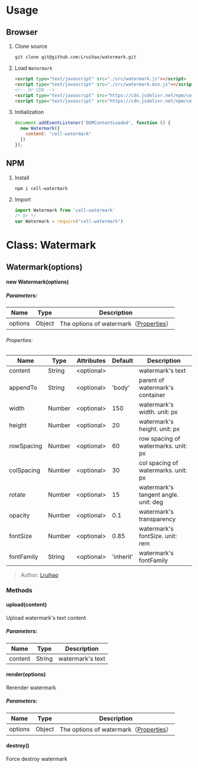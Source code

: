 # Usage
## Browser
1. Clone source

    ```
    git clone git@github.com:Lruihao/watermark.git
    ```

2. Load `Watermark`

    ```html
    <script type="text/javascript" src="./src/watermark.js"></script>
    <script type="text/javascript" src="./src/watermark.min.js"></script>
    <!-- Or CDN -->
    <script type="text/javascript" src="https://cdn.jsdelivr.net/npm/cell-watermark@1.0.3/src/watermark.js"></script>
    <script type="text/javascript" src="https://cdn.jsdelivr.net/npm/cell-watermark@1.0.3/src/watermark.min.js"></script>
    ```
3. Initialization

    ```javascript
    document.addEventListener('DOMContentLoaded', function () {
      new Watermark({
        content: "cell-watermark"
      })
    });
    ```
## NPM
1. Install

    ```bash
    npm i cell-watermark
    ```

2. Import
   
    ```javascript
    import Watermark from 'cell-watermark'
    /* Or */
    var Watermark = require("cell-watermark")
    ```
# Class: Watermark
## Watermark(options)

#### new Watermark(options)

##### Parameters:

| Name    | Type   | Description                       |
| ------- | ------ | --------------------------------- |
| options | Object | The options of watermark（[Properties](#properties)） |

###### Properties:

| Name       | Type   | Attributes | Default  | Description                          |
| ---------- | ------ | ---------- | :------- | ------------------------------------ |
| content    | String | \<optional\> |        | watermark's text                     |
| appendTo   | String | \<optional\> | 'body' | parent of watermark's container      |
| width      | Number | \<optional\> | 150    | watermark's width. unit: px          |
| height     | Number | \<optional\> | 20     | watermark's height. unit: px         |
| rowSpacing | Number | \<optional\> | 60     | row spacing of watermarks. unit: px  |
| colSpacing | Number | \<optional\> | 30     | col spacing of watermarks. unit: px  |
| rotate     | Number | \<optional\> | 15     | watermark's tangent angle. unit: deg |
| opacity    | Number | \<optional\> | 0.1    | watermark's transparency             |
| fontSize   | Number | \<optional\> | 0.85   | watermark's fontSize. unit: rem      |
| fontFamily | String | \<optional\> | 'inherit'| watermark's fontFamily             |

> Author: [Lruihao](https://lruihao.cn)

### Methods

#### upload(content)

Upload watermark's text content

##### Parameters:
|  Name   |  Type  |   Description    |
| :-----: | :----: | :--------------: |
| content | String | watermark's text |

#### render(options)
Rerender watermark

##### Parameters:

| Name    | Type   | Description                         |
| ------- | ------ | ----------------------------------- |
| options | Object | The options of watermark（[Properties](#properties)） |

#### destroy()

Force destroy watermark